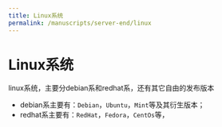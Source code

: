 ```yaml
---
title: Linux系统
permalink: /manuscripts/server-end/linux
---
```


# Linux系统

linux系统，主要分debian系和redhat系，还有其它自由的发布版本

- debian系主要有：`Debian`，`Ubuntu`，`Mint`等及其衍生版本；
- redhat系主要有：`RedHat`，`Fedora`，`CentOs`等，
